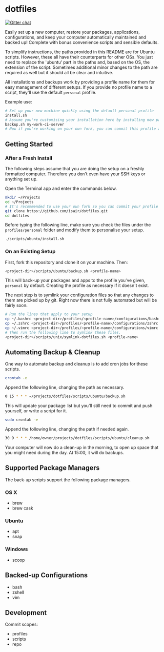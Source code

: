 # dotfiles

[![Gitter chat](https://img.shields.io/gitter/room/isair/dotfiles?style=flat-square)](https://gitter.im/isair/dotfiles)

Easily set up a new computer, restore your packages, applications, configurations, and keep your computer automatically maintained and backed up! Complete with bonus convenience scripts and sensible defaults.

To simplify instructions, the paths provided in this README are for Ubuntu scripts. However, these all have their counterparts for other OSs. You just need to replace the 'ubuntu' part in the paths and, based on the OS, the extension of the script. Sometimes additional minor changes to the path are required as well but it should all be clear and intuitive.

All installations and backups work by providing a profile name for them for easy management of different setups. If you provide no profile name to a script, they'll use the default `personal` profile.

Example use:
```sh
# Set up your new machine quickly using the default personal profile
install.sh
# Assume you're customising your installation here by installing new packages, editing shell configuration, etc
backup.sh my-work-ci-server
# Now if you're working on your own fork, you can commit this profile and later use it to set up new machines or make reinstallations way easier!
```

## Getting Started

### After a Fresh Install

The following steps assume that you are doing the setup on a freshly formatted computer. Therefore you don't even have your SSH keys or anything set up.

Open the Terminal app and enter the commands below.

```sh
mkdir ~/Projects
cd ~/Projects
# It's recommended to use your own fork so you can commit your profile changes later on.
git clone https://github.com/isair/dotfiles.git
cd dotfiles
```

Before typing the following line, make sure you check the files under the `profiles/personal` folder and modify them to personalise your setup.

```sh
./scripts/ubuntu/install.sh
```

### On an Existing Setup

First, fork this repository and clone it on your machine. Then:

```sh
<project-dir>/scripts/ubuntu/backup.sh <profile-name>
```

This will back-up your packages and apps to the profile you've given, `personal` by default. Creating the profile as necessary if it doesn't exist.

The next step is to symlink your configuration files so that any changes to them are picked up by git. Right now there is not fully automated but will be fairly soon.

```sh
# Run the lines that apply to your setup
cp ~/.bashrc <project-dir>/profiles/<profile-name>/configurations/bashrc
cp ~/.zshrc <project-dir>/profiles/<profile-name>/configurations/zshrc
cp ~/.vimrc <project-dir>/profiles/<profile-name>/configurations/vimrc
# Then run the following line to symlink these files.
<project-dir>/scripts/unix/symlink-dotfiles.sh <profile-name>
```

## Automating Backup & Cleanup

One way to automate backup and cleanup is to add cron jobs for these scripts.

```sh
crontab -e
```

Append the following line, changing the path as necessary.
```sh
0 15 * * * ~/projects/dotfiles/scripts/ubuntu/backup.sh
```

This will update your package list but you'll still need to commit and push yourself, or write a script for it.

```sh
sudo crontab -e
```

Append the following line, changing the path if needed again.
```sh
30 9 * * * /home/owner/projects/dotfiles/scripts/ubuntu/cleanup.sh
```

Your computer will now do a clean-up in the morning, to open up space that you might need during the day. At 15:00, it will do backups.

## Supported Package Managers

The back-up scripts support the following package managers.

### OS X

- brew
- brew cask

### Ubuntu

- apt
- snap

### Windows

- scoop

## Backed-up Configurations

- bash
- zshell
- vim

## Development

Commit scopes:
- profiles
- scripts
- repo
